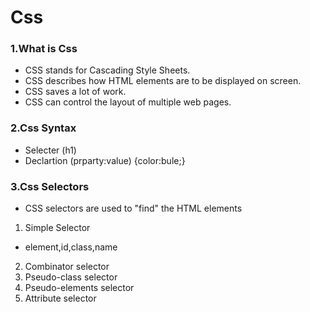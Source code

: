 # Css

### 1.What is Css

- CSS stands for Cascading Style Sheets.
- CSS describes how HTML elements are to be displayed on screen.
- CSS saves a lot of work.
- CSS can control the layout of multiple web pages.

### 2.Css Syntax

- Selecter (h1)
- Declartion (prparty:value) {color:bule;}

### 3.Css Selectors

- CSS selectors are used to "find" the HTML elements

1. Simple Selector

- element,id,class,name

2. Combinator selector
3. Pseudo-class selector
4. Pseudo-elements selector
5. Attribute selector
